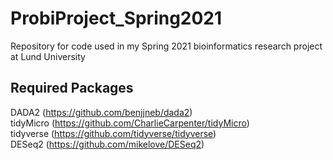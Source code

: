 # ProbiProject_Spring2021

Repository for code used in my Spring 2021 bioinformatics research project at Lund University

## Required Packages

DADA2 (https://github.com/benjjneb/dada2) <br>
tidyMicro (https://github.com/CharlieCarpenter/tidyMicro) <br>
tidyverse (https://github.com/tidyverse/tidyverse) <br>
DESeq2 (https://github.com/mikelove/DESeq2)
